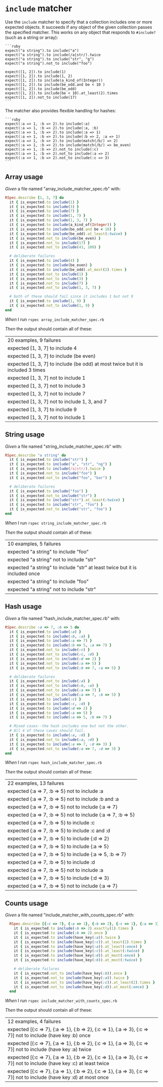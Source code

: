 # `include` matcher

Use the `include` matcher to specify that a collection includes one or more expected objects. It succeeds if any object of the given collection passes the specified matcher. This works on any object that responds to `#include?` (such as a string or array):

    ```ruby
    expect("a string").to include("a")
    expect("a string").to include(/a|str/).twice
    expect("a string").to include("str", "g")
    expect("a string").not_to include("foo")

    expect([1, 2]).to include(1)
    expect([1, 2]).to include(1, 2)
    expect([1, 2]).to include(a_kind_of(Integer))
    expect([1, 2]).to include(be_odd.and be < 10 )
    expect([1, 2]).to include(be_odd)
    expect([1, 2]).to include(be < 10).at_least(2).times
    expect([1, 2]).not_to include(17)
    ```

  The matcher also provides flexible handling for hashes:

    ```ruby
    expect(:a => 1, :b => 2).to include(:a)
    expect(:a => 1, :b => 2).to include(:a, :b)
    expect(:a => 1, :b => 2).to include(:a => 1)
    expect(:a => 1, :b => 2).to include(:b => 2, :a => 1)
    expect(:a => 1, :b => 2).to include(match(/b/) => 2)
    expect(:a => 1, :b => 2).to include(match(/b/) => be_even)
    expect(:a => 1, :b => 2).not_to include(:c)
    expect(:a => 1, :b => 2).not_to include(:a => 2)
    expect(:a => 1, :b => 2).not_to include(:c => 3)
    ```

## Array usage

_Given_ a file named "array_include_matcher_spec.rb" with:

```ruby
RSpec.describe [1, 3, 7] do
  it { is_expected.to include(1) }
  it { is_expected.to include(3) }
  it { is_expected.to include(7) }
  it { is_expected.to include(1, 7) }
  it { is_expected.to include(1, 3, 7) }
  it { is_expected.to include(a_kind_of(Integer)) }
  it { is_expected.to include(be_odd.and be < 10) }
  it { is_expected.to include(be_odd).at_least(:twice) }
  it { is_expected.not_to include(be_even) }
  it { is_expected.not_to include(17) }
  it { is_expected.not_to include(43, 100) }

  # deliberate failures
  it { is_expected.to include(4) }
  it { is_expected.to include(be_even) }
  it { is_expected.to include(be_odd).at_most(2).times }
  it { is_expected.not_to include(1) }
  it { is_expected.not_to include(3) }
  it { is_expected.not_to include(7) }
  it { is_expected.not_to include(1, 3, 7) }

  # both of these should fail since it includes 1 but not 9
  it { is_expected.to include(1, 9) }
  it { is_expected.not_to include(1, 9) }
end
```

_When_ I run `rspec array_include_matcher_spec.rb`

_Then_ the output should contain all of these:

|                                                                                 |
|---------------------------------------------------------------------------------|
| 20 examples, 9 failures                                                         |
| expected [1, 3, 7] to include 4                                                 |
| expected [1, 3, 7] to include (be even)                                         |
| expected [1, 3, 7] to include (be odd) at most twice but it is included 3 times |
| expected [1, 3, 7] not to include 1                                             |
| expected [1, 3, 7] not to include 3                                             |
| expected [1, 3, 7] not to include 7                                             |
| expected [1, 3, 7] not to include 1, 3, and 7                                   |
| expected [1, 3, 7] to include 9                                                 |
| expected [1, 3, 7] not to include 1                                             |

## String usage

_Given_ a file named "string_include_matcher_spec.rb" with:

```ruby
RSpec.describe "a string" do
  it { is_expected.to include("str") }
  it { is_expected.to include("a", "str", "ng") }
  it { is_expected.to include(/a|str/).twice }
  it { is_expected.not_to include("foo") }
  it { is_expected.not_to include("foo", "bar") }

  # deliberate failures
  it { is_expected.to include("foo") }
  it { is_expected.not_to include("str") }
  it { is_expected.to include("str").at_least(:twice) }
  it { is_expected.to include("str", "foo") }
  it { is_expected.not_to include("str", "foo") }
end
```

_When_ I run `rspec string_include_matcher_spec.rb`

_Then_ the output should contain all of these:

|                                                                             |
|-----------------------------------------------------------------------------|
| 10 examples, 5 failures                                                     |
| expected "a string" to include "foo"                                        |
| expected "a string" not to include "str"                                    |
| expected "a string" to include "str" at least twice but it is included once |
| expected "a string" to include "foo"                                        |
| expected "a string" not to include "str"                                    |

## Hash usage

_Given_ a file named "hash_include_matcher_spec.rb" with:

```ruby
RSpec.describe :a => 7, :b => 5 do
  it { is_expected.to include(:a) }
  it { is_expected.to include(:b, :a) }
  it { is_expected.to include(:a => 7) }
  it { is_expected.to include(:b => 5, :a => 7) }
  it { is_expected.not_to include(:c) }
  it { is_expected.not_to include(:c, :d) }
  it { is_expected.not_to include(:d => 2) }
  it { is_expected.not_to include(:a => 5) }
  it { is_expected.not_to include(:b => 7, :a => 5) }

  # deliberate failures
  it { is_expected.not_to include(:a) }
  it { is_expected.not_to include(:b, :a) }
  it { is_expected.not_to include(:a => 7) }
  it { is_expected.not_to include(:a => 7, :b => 5) }
  it { is_expected.to include(:c) }
  it { is_expected.to include(:c, :d) }
  it { is_expected.to include(:d => 2) }
  it { is_expected.to include(:a => 5) }
  it { is_expected.to include(:a => 5, :b => 7) }

  # Mixed cases--the hash includes one but not the other.
  # All 4 of these cases should fail.
  it { is_expected.to include(:a, :d) }
  it { is_expected.not_to include(:a, :d) }
  it { is_expected.to include(:a => 7, :d => 3) }
  it { is_expected.not_to include(:a => 7, :d => 3) }
end
```

_When_ I run `rspec hash_include_matcher_spec.rb`

_Then_ the output should contain all of these:

|                                                               |
|---------------------------------------------------------------|
| 22 examples, 13 failures                                      |
| expected {:a => 7, :b => 5} not to include :a                 |
| expected {:a => 7, :b => 5} not to include :b and :a          |
| expected {:a => 7, :b => 5} not to include {:a => 7}          |
| expected {:a => 7, :b => 5} not to include {:a => 7, :b => 5} |
| expected {:a => 7, :b => 5} to include :c                     |
| expected {:a => 7, :b => 5} to include :c and :d              |
| expected {:a => 7, :b => 5} to include {:d => 2}              |
| expected {:a => 7, :b => 5} to include {:a => 5}              |
| expected {:a => 7, :b => 5} to include {:a => 5, :b => 7}     |
| expected {:a => 7, :b => 5} to include :d                     |
| expected {:a => 7, :b => 5} not to include :a                 |
| expected {:a => 7, :b => 5} to include {:d => 3}              |
| expected {:a => 7, :b => 5} not to include {:a => 7}          |

## Counts usage

_Given_ a file named "include_matcher_with_counts_spec.rb" with:

```ruby
  RSpec.describe [{:c => 7}, {:a => 1}, {:b => 2}, {:c => 1}, {:a => 3}, {:c => 7}] do
    it { is_expected.to include(:b => 2).exactly(1).times }
    it { is_expected.to include(:b => 2).once }
    it { is_expected.to include(have_key(:a)).twice }
    it { is_expected.to include(have_key(:c)).at_least(2).times }
    it { is_expected.to include(have_key(:a)).at_least(:once) }
    it { is_expected.to include(have_key(:c)).at_least(:twice) }
    it { is_expected.to include(have_key(:d)).at_most(:once) }
    it { is_expected.to include(have_key(:b)).at_most(:twice) }

    # deliberate failures
    it { is_expected.not_to include(have_key(:b)).once }
    it { is_expected.not_to include(have_key(:a)).twice }
    it { is_expected.not_to include(have_key(:c)).at_least(2).times }
    it { is_expected.not_to include(have_key(:d)).at_most(:once) }
  end
```

_When_ I run `rspec include_matcher_with_counts_spec.rb`

_Then_ the output should contain all of these:

|                                                                                                                         |
|-------------------------------------------------------------------------------------------------------------------------|
| 12 examples, 4 failures                                                                                                 |
| expected [{:c => 7}, {:a => 1}, {:b => 2}, {:c => 1}, {:a => 3}, {:c => 7}] not to include (have key :b) once           |
| expected [{:c => 7}, {:a => 1}, {:b => 2}, {:c => 1}, {:a => 3}, {:c => 7}] not to include (have key :a) twice          |
| expected [{:c => 7}, {:a => 1}, {:b => 2}, {:c => 1}, {:a => 3}, {:c => 7}] not to include (have key :c) at least twice |
| expected [{:c => 7}, {:a => 1}, {:b => 2}, {:c => 1}, {:a => 3}, {:c => 7}] not to include (have key :d) at most once   |
